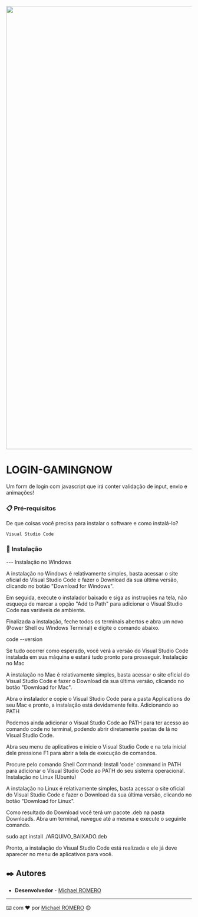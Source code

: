 
<img src="https://github.com/teamchoque/Login-Gamingnow/issues/1#issue-1375999341" width="1200px"/>

# LOGIN-GAMINGNOW

Um form de login com javascript que irá conter validação de input, envio e animações!

### 📋 Pré-requisitos

De que coisas você precisa para instalar o software e como instalá-lo?

```
Visual Studio Code
```

### 🔧 Instalação

--- Instalação no Windows

A instalação no Windows é relativamente simples, basta acessar o site oficial do Visual Studio Code e fazer o Download da sua última versão, clicando no botão "Download for Windows".

Em seguida, execute o instalador baixado e siga as instruções na tela, não esqueça de marcar a opção "Add to Path" para adicionar o Visual Studio Code nas variáveis de ambiente.

Finalizada a instalação, feche todos os terminais abertos e abra um novo (Power Shell ou Windows Terminal) e digite o comando abaixo.

code --version

Se tudo ocorrer como esperado, você verá a versão do Visual Studio Code instalada em sua máquina e estará tudo pronto para prosseguir.
Instalação no Mac

A instalação no Mac é relativamente simples, basta acessar o site oficial do Visual Studio Code e fazer o Download da sua última versão, clicando no botão "Download for Mac".

Abra o instalador e copie o Visual Studio Code para a pasta Applications do seu Mac e pronto, a instalação está devidamente feita.
Adicionando ao PATH

Podemos ainda adicionar o Visual Studio Code ao PATH para ter acesso ao comando code no terminal, podendo abrir diretamente pastas de lá no Visual Studio Code.

Abra seu menu de aplicativos e inicie o Visual Studio Code e na tela inicial dele pressione F1 para abrir a tela de execução de comandos.

Procure pelo comando Shell Command: Install 'code' command in PATH para adicionar o Visual Studio Code ao PATH do seu sistema operacional.
Instalação no Linux (Ubuntu)

A instalação no Linux é relativamente simples, basta acessar o site oficial do Visual Studio Code e fazer o Download da sua última versão, clicando no botão "Download for Linux".

Como resultado do Download você terá um pacote .deb na pasta Downloads. Abra um terminal, navegue até a mesma e execute o seguinte comando.

sudo apt install ./ARQUIVO_BAIXADO.deb

Pronto, a instalação do Visual Studio Code está realizada e ele já deve aparecer no menu de aplicativos para você.

## ✒️ Autores

* **Desenvolvedor** - [Michael ROMERO](https://github.com/teamchoque)

---
⌨️ com ❤️ por [Michael ROMERO](https://www.linkedin.com/in/michael-romero-2794b364/) 😊
